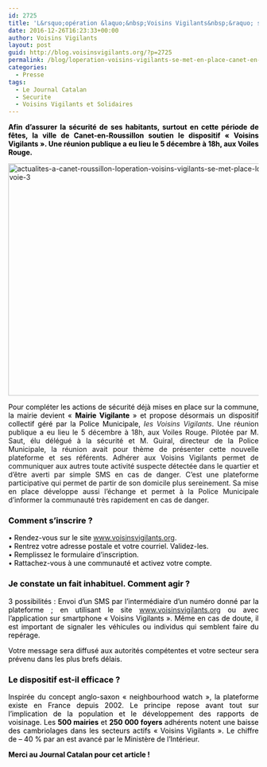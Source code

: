 ```yaml
---
id: 2725
title: 'L&rsquo;opération &laquo;&nbsp;Voisins Vigilants&nbsp;&raquo; se met en place à Canet-en-Roussillon'
date: 2016-12-26T16:23:33+00:00
author: Voisins Vigilants
layout: post
guid: http://blog.voisinsvigilants.org/?p=2725
permalink: /blog/loperation-voisins-vigilants-se-met-en-place-canet-en-roussillon/
categories:
  - Presse
tags:
  - Le Journal Catalan
  - Securite
  - Voisins Vigilants et Solidaires
---
```

<p style="text-align: justify;">
  <strong style="color: #000000;">Afin d’assurer la sécurité de ses habitants, surtout en cette période de fêtes, la ville de Canet-en-Roussillon soutien le dispositif « Voisins Vigilants ». Une réunion publique a eu lieu le 5 décembre à 18h, aux Voiles Rouge. </strong>
</p>

<p style="text-align: justify;">
  <a href="./../../images/2016/12/actualites-a-canet-roussillon-loperation-voisins-vigilants-se-met-place-lobjectif-zero-phyto-bonne-voie-3.jpg"><img class="aligncenter  wp-image-2726" src="./../../images/2016/12/actualites-a-canet-roussillon-loperation-voisins-vigilants-se-met-place-lobjectif-zero-phyto-bonne-voie-3.jpg" alt="actualites-a-canet-roussillon-loperation-voisins-vigilants-se-met-place-lobjectif-zero-phyto-bonne-voie-3" width="687" height="467" /></a>
</p>

<p style="color: #111111; text-align: justify;">
  <span style="color: #000000;">Pour compléter les actions de sécurité déjà mises en place sur la commune, la mairie devient « <strong>Mairie Vigilante</strong> » et propose désormais un dispositif collectif géré par la Police Municipale, <em>l</em><em style="color: #222222;">es Voisins Vigilants</em>. </span>Une réunion publique a eu lieu le 5 décembre à 18h, aux Voiles Rouge. Pilotée par M. Saut, élu délégué à la sécurité et M. Guiral, directeur de la Police Municipale, la réunion avait pour thème de présenter cette nouvelle plateforme et ses référents. Adhérer aux Voisins Vigilants permet de communiquer aux autres toute activité suspecte détectée dans le quartier et d’être averti par simple SMS en cas de danger. C’est une plateforme participative qui permet de partir de son domicile plus sereinement. Sa mise en place développe aussi l’échange et permet à la Police Municipale d’informer la communauté très rapidement en cas de danger.
</p>

<h3 style="color: #222222; text-align: justify;">
  <span style="color: #000000;">Comment s’inscrire ?</span>
</h3>

<p style="color: #222222; text-align: justify;">
  <span style="color: #000000;">• Rendez-vous sur le site <a href="www.voisinsvigilants.org">www.voisinsvigilants.org</a>.</span><br /> <span style="color: #000000;">• Rentrez votre adresse postale et votre courriel. Validez-les.</span><br /> <span style="color: #000000;">• Remplissez le formulaire d’inscription.</span><br /> <span style="color: #000000;">• Rattachez-vous à une communauté et activez votre compte.</span>
</p>

<h3 style="color: #222222; text-align: justify;">
  <span style="color: #000000;">Je constate un fait inhabituel. Comment agir ?</span>
</h3>

<p style="color: #222222; text-align: justify;">
  <span style="color: #000000;">3 possibilités : Envoi d’un SMS par l’intermédiaire d’un numéro donné par la plateforme ; en utilisant le site</span> <a href="www.voisinsvigilants.org">www.voisinsvigilants.org</a> <span style="color: #000000;">ou avec l’application sur smartphone « Voisins Vigilants ». Même en cas de doute, il est important de signaler les véhicules ou individus qui semblent faire du repérage.</span>
</p>

<p style="color: #222222; text-align: justify;">
  <span style="color: #000000;">Votre message sera diffusé aux autorités compétentes et votre secteur sera prévenu dans les plus brefs délais.</span>
</p>

<h3 style="color: #222222; text-align: justify;">
  <span style="color: #000000;">Le dispositif est-il efficace ?</span>
</h3>

<p style="color: #222222; text-align: justify;">
  <span style="color: #000000;">Inspirée du concept anglo-saxon « neighbourhood watch », la plateforme existe en France depuis 2002. Le principe repose avant tout sur l’implication de la population et le développement des rapports de voisinage. Les <strong>500 mairies</strong> et <strong>250 000 foyers</strong> adhérents notent une baisse des cambriolages dans les secteurs actifs « Voisins Vigilants ». Le chiffre de – 40 % par an est avancé par le Ministère de l’Intérieur.</span>
</p>

<p style="color: #222222; text-align: justify;">
  <span style="color: #000000;"><strong><span style="font-style: inherit;"><span style="font-style: inherit;"><span style="font-style: inherit;">Merci au Journal Catalan</span></span></span> <span style="font-style: inherit;">pour cet article !</span></strong></span>
</p>
